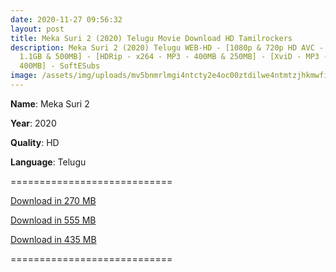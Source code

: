```yaml
---
date: 2020-11-27 09:56:32
layout: post
title: Meka Suri 2 (2020) Telugu Movie Download HD Tamilrockers
description: Meka Suri 2 (2020) Telugu WEB-HD - [1080p & 720p HD AVC - x264 -
  1.1GB & 500MB] - [HDRip - x264 - MP3 - 400MB & 250MB] - [XviD - MP3 - AVI -
  400MB] - SoftESubs
image: /assets/img/uploads/mv5bnmrlmgi4ntcty2e4oc00ztdilwe4ntmtzjhkmwfiowe2m2yzxkeyxkfqcgdeqxvymtixmje2nziz._v1_.jpg
---
```

**Name**: Meka Suri 2

**Year**: 2020

**Quality**: HD

**Language**: Telugu

\============================

[Download in 270 MB](https://files.isaiminiweb.online/Meka%2520Suri%25202/(%2520Telegram%2520%40isaiminidownload%2520)%2520-%2520Meka%2520Suri%25202%2520(2020)%2520%5BTelugu%2520-%2520HDRip%2520-%2520x264%2520-%2520MP3%2520-%2520250MB%2520-%2520ESubs%5D.mkv?rootId=0AJtZkTkXLBuYUk9PVA)

[Download in 555 MB](https://files.isaiminiweb.online/Meka%2520Suri%25202/(%2520Telegram%2520%40isaiminidownload%2520)%2520-%2520Meka%2520Suri%25202%2520(2020)%2520%5BTelugu%2520-%2520720p%2520HD%2520AVC%2520-%2520x264%2520-%2520AAC%2520-%2520500MB%2520-%2520ESubs%5D.mkv?rootId=0AJtZkTkXLBuYUk9PVA)

[](https://files.isaiminiweb.online/Meka%2520Suri%25202/(%2520Telegram%2520%40isaiminidownload%2520)%2520-%2520Meka%2520Suri%25202%2520(2020)%2520%5BTelugu%2520-%2520720p%2520HD%2520AVC%2520-%2520x264%2520-%2520AAC%2520-%2520500MB%2520-%2520ESubs%5D.mkv?rootId=0AJtZkTkXLBuYUk9PVA)[Download in 435 MB](https://files.isaiminiweb.online/Meka%2520Suri%25202/(%2520Telegram%2520%40isaiminidownload%2520)%2520-%2520Meka%2520Suri%25202%2520(2020)%2520%5BTelugu%2520-%2520HDRip%2520-%2520x264%2520-%2520MP3%2520-%2520400MB%2520-%2520ESubs%5D.mkv?rootId=0AJtZkTkXLBuYUk9PVA)

[](https://files.isaiminiweb.online/Meka%2520Suri%25202/(%2520Telegram%2520%40isaiminidownload%2520)%2520-%2520Meka%2520Suri%25202%2520(2020)%2520%5BTelugu%2520-%2520HDRip%2520-%2520x264%2520-%2520MP3%2520-%2520400MB%2520-%2520ESubs%5D.mkv?rootId=0AJtZkTkXLBuYUk9PVA)============================